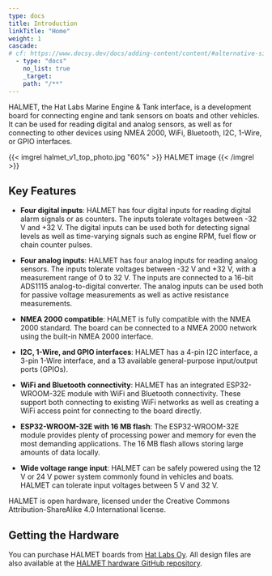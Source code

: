 ```yaml
---
type: docs
title: Introduction
linkTitle: "Home"
weight: 1
cascade:
# cf: https://www.docsy.dev/docs/adding-content/content/#alternative-site-structure
  - type: "docs"
    no_list: true
    _target:
    path: "/**"
---
```


HALMET, the Hat Labs Marine Engine & Tank interface, is a development board for connecting engine and tank sensors on boats and other vehicles. It can be used for reading digital and analog sensors, as well as for connecting to other devices using NMEA 2000, WiFi, Bluetooth, I2C, 1-Wire, or GPIO interfaces. 

{{< imgrel halmet_v1_top_photo.jpg "60%" >}}
HALMET image
{{< /imgrel >}}

## Key Features

- **Four digital inputs**: HALMET has four digital inputs for reading digital alarm signals or as counters. The inputs tolerate voltages between -32 V and +32 V. The digital inputs can be used both for detecting signal levels as well as time-varying signals such as engine RPM, fuel flow or chain counter pulses.

- **Four analog inputs**: HALMET has four analog inputs for reading analog sensors. The inputs tolerate voltages between -32 V and +32 V, with a measurement range of 0 to 32 V. The inputs are connected to a 16-bit ADS1115 analog-to-digital converter. The analog inputs can be used both for passive voltage measurements as well as active resistance measurements.

- **NMEA 2000 compatible**: HALMET is fully compatible with the NMEA 2000 standard. The board can be connected to a NMEA 2000 network using the built-in NMEA 2000 interface.

- **I2C, 1-Wire, and GPIO interfaces**: HALMET has a 4-pin I2C interface, a 3-pin 1-Wire interface, and a 13 available general-purpose input/output ports (GPIOs).

- **WiFi and Bluetooth connectivity**: HALMET has an integrated ESP32-WROOM-32E module with WiFi and Bluetooth connectivity. These support both connecting to existing WiFi networks as well as creating a WiFi access point for connecting to the board directly.

- **ESP32-WROOM-32E with 16 MB flash**: The ESP32-WROOM-32E module provides plenty of processing power and memory for even the most demanding applications. The 16 MB flash allows storing large amounts of data locally.

- **Wide voltage range input**: HALMET can be safely powered using the 12 V or 24 V power system commonly found in vehicles and boats. HALMET can tolerate input voltages between 5 V and 32 V.

HALMET is open hardware, licensed under the Creative Commons Attribution-ShareAlike 4.0 International license.

## Getting the Hardware

You can purchase HALMET boards from [Hat Labs Oy](https://shop.hatlabs.fi). All design files are also available at the [HALMET hardware GitHub repository](https://github.com/hatlabs/halmet-hardware/).
